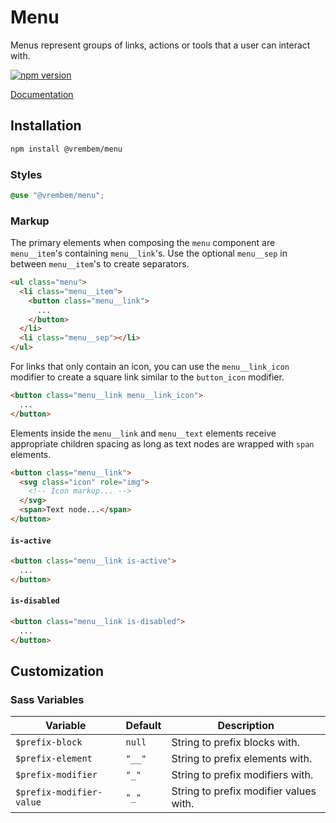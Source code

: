 # Menu

Menus represent groups of links, actions or tools that a user can interact with.

[![npm version](https://img.shields.io/npm/v/%40vrembem%2Fmenu.svg)](https://www.npmjs.com/package/%40vrembem%2Fmenu)

[Documentation](https://vrembem.com/packages/menu)

## Installation

```sh
npm install @vrembem/menu
```

### Styles

```scss
@use "@vrembem/menu";
```

### Markup

The primary elements when composing the `menu` component are `menu__item`'s containing `menu__link`'s. Use the optional `menu__sep` in between `menu__item`'s to create separators.

```html
<ul class="menu">
  <li class="menu__item">
    <button class="menu__link">
      ...
    </button>
  </li>
  <li class="menu__sep"></li>
</ul>
```

For links that only contain an icon, you can use the `menu__link_icon` modifier to create a square link similar to the `button_icon` modifier.

```html
<button class="menu__link menu__link_icon">
  ...
</button>
```

Elements inside the `menu__link` and `menu__text` elements receive appropriate children spacing as long as text nodes are wrapped with `span` elements.

```html
<button class="menu__link">
  <svg class="icon" role="img">
    <!-- Icon markup... -->
  </svg>
  <span>Text node...</span>
</button>
```

#### `is-active`

```html
<button class="menu__link is-active">
  ...
</button>
```

#### `is-disabled`

```html
<button class="menu__link is-disabled">
  ...
</button>
```

## Customization

### Sass Variables

| Variable                 | Default | Description                            |
| ------------------------ | ------- | -------------------------------------- |
| `$prefix-block`          | `null`  | String to prefix blocks with.          |
| `$prefix-element`        | `"__"`  | String to prefix elements with.        |
| `$prefix-modifier`       | `"_"`   | String to prefix modifiers with.       |
| `$prefix-modifier-value` | `"_"`   | String to prefix modifier values with. |
